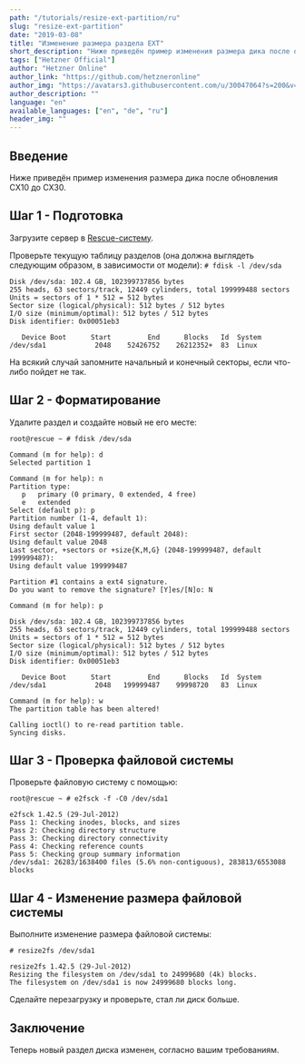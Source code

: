 ```yaml
---
path: "/tutorials/resize-ext-partition/ru"
slug: "resize-ext-partition"
date: "2019-03-08"
title: "Изменение размера раздела EXT"
short_description: "Ниже приведён пример изменения размера дика после обновления CX10 до CX30."
tags: ["Hetzner Official"]
author: "Hetzner Online"
author_link: "https://github.com/hetzneronline"
author_img: "https://avatars3.githubusercontent.com/u/30047064?s=200&v=4"
author_description: ""
language: "en"
available_languages: ["en", "de", "ru"]
header_img: ""
---
```


## Введение

Ниже приведён пример изменения размера дика после обновления CX10 до CX30.

## Шаг 1 - Подготовка

Загрузите сервер в [Rescue-систему](https://docs.hetzner.com/robot/dedicated-server/troubleshooting/hetzner-rescue-system/).

Проверьте текущую таблицу разделов (она должна выглядеть следующим образом, в зависимости от модели):
`# fdisk -l /dev/sda`

```
Disk /dev/sda: 102.4 GB, 102399737856 bytes
255 heads, 63 sectors/track, 12449 cylinders, total 199999488 sectors
Units = sectors of 1 * 512 = 512 bytes
Sector size (logical/physical): 512 bytes / 512 bytes
I/O size (minimum/optimal): 512 bytes / 512 bytes
Disk identifier: 0x00051eb3

   Device Boot      Start         End      Blocks   Id  System
/dev/sda1            2048    52426752    26212352+  83  Linux
```

На всякий случай запомните начальный и конечный секторы, если что-либо пойдет не так.

## Шаг 2 - Форматирование

Удалите раздел и создайте новый не его месте:

`root@rescue ~ # fdisk /dev/sda`

```
Command (m for help): d
Selected partition 1

Command (m for help): n
Partition type:
   p   primary (0 primary, 0 extended, 4 free)
   e   extended
Select (default p): p
Partition number (1-4, default 1):
Using default value 1
First sector (2048-199999487, default 2048):
Using default value 2048
Last sector, +sectors or +size{K,M,G} (2048-199999487, default 199999487):
Using default value 199999487

Partition #1 contains a ext4 signature.
Do you want to remove the signature? [Y]es/[N]o: N

Command (m for help): p

Disk /dev/sda: 102.4 GB, 102399737856 bytes
255 heads, 63 sectors/track, 12449 cylinders, total 199999488 sectors
Units = sectors of 1 * 512 = 512 bytes
Sector size (logical/physical): 512 bytes / 512 bytes
I/O size (minimum/optimal): 512 bytes / 512 bytes
Disk identifier: 0x00051eb3

   Device Boot      Start         End      Blocks   Id  System
/dev/sda1            2048   199999487    99998720   83  Linux

Command (m for help): w
The partition table has been altered!

Calling ioctl() to re-read partition table.
Syncing disks.
```

## Шаг 3 - Проверка файловой системы

Проверьте файловую систему с помощью:

`root@rescue ~ # e2fsck -f -C0 /dev/sda1`

```
e2fsck 1.42.5 (29-Jul-2012)
Pass 1: Checking inodes, blocks, and sizes
Pass 2: Checking directory structure
Pass 3: Checking directory connectivity
Pass 4: Checking reference counts
Pass 5: Checking group summary information
/dev/sda1: 26283/1638400 files (5.6% non-contiguous), 283813/6553088 blocks
```

## Шаг 4 - Изменение размера файловой системы

Выполните изменение размера файловой системы:

`# resize2fs /dev/sda1`

```
resize2fs 1.42.5 (29-Jul-2012)
Resizing the filesystem on /dev/sda1 to 24999680 (4k) blocks.
The filesystem on /dev/sda1 is now 24999680 blocks long.
```
Сделайте перезагрузку и проверьте, стал ли диск больше.

## Заключение

Теперь новый раздел диска изменен, согласно вашим требованиям.
